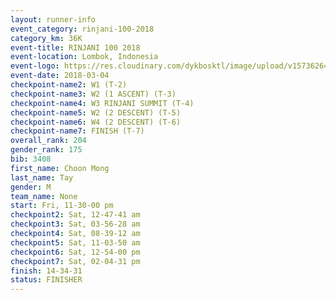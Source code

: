 ```yaml
---
layout: runner-info 
event_category: rinjani-100-2018 
category_km: 36K 
event-title: RINJANI 100 2018 
event-location: Lombok, Indonesia 
event-logo: https://res.cloudinary.com/dykbosktl/image/upload/v1573626435/Logo/Rinjani_eoufbh.png 
event-date: 2018-03-04 
checkpoint-name2: W1 (T-2) 
checkpoint-name3: W2 (1 ASCENT) (T-3) 
checkpoint-name4: W3 RINJANI SUMMIT (T-4) 
checkpoint-name5: W2 (2 DESCENT) (T-5) 
checkpoint-name6: W4 (2 DESCENT) (T-6) 
checkpoint-name7: FINISH (T-7) 
overall_rank: 204
gender_rank: 175
bib: 3408
first_name: Choon Mong
last_name: Tay
gender: M
team_name: None
start: Fri, 11-30-00 pm
checkpoint2: Sat, 12-47-41 am
checkpoint3: Sat, 03-56-28 am
checkpoint4: Sat, 08-39-12 am
checkpoint5: Sat, 11-03-50 am
checkpoint6: Sat, 12-54-00 pm
checkpoint7: Sat, 02-04-31 pm
finish: 14-34-31
status: FINISHER
---
```

